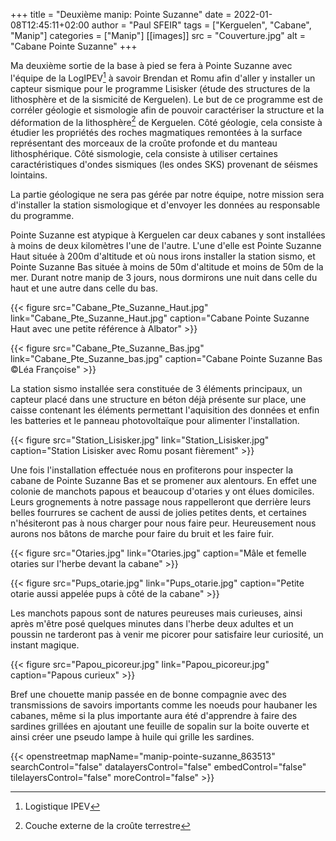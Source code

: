 +++
title = "Deuxième manip: Pointe Suzanne"
date = 2022-01-08T12:45:11+02:00
author = "Paul SFEIR"
tags = ["Kerguelen", "Cabane", "Manip"]
categories = ["Manip"]
[[images]]
  src = "Couverture.jpg"
  alt = "Cabane Pointe Suzanne"
+++

Ma deuxième sortie de la base à pied se fera à Pointe Suzanne avec l'équipe de la LogIPEV[^1] à savoir Brendan et Romu afin d'aller y installer un capteur sismique pour le programme Lisisker (étude des structures de la lithosphère et de la sismicité de Kerguelen).
Le but de ce programme est de corréler géologie et sismologie afin de pouvoir caractériser la structure et la déformation de la lithosphère[^2] de Kerguelen.
Côté géologie, cela consiste à étudier les propriétés des roches magmatiques remontées à la surface représentant des morceaux de la croûte profonde et du manteau lithosphérique.
Côté sismologie, cela consiste à utiliser certaines caractéristiques d'ondes sismiques (les ondes SKS) provenant de séismes lointains.

La partie géologique ne sera pas gérée par notre équipe, notre mission sera d'installer la station sismologique et d'envoyer les données au responsable du programme.


Pointe Suzanne est atypique à Kerguelen car deux cabanes y sont installées à moins de deux kilomètres l'une de l'autre. L'une d'elle est Pointe Suzanne Haut située à 200m d'altitude et où nous irons installer la station sismo, et Pointe Suzanne Bas située à moins de 50m d'altitude et moins de 50m de la mer. Durant notre manip de 3 jours, nous dormirons une nuit dans celle du haut et une autre dans celle du bas.

{{< figure src="Cabane_Pte_Suzanne_Haut.jpg" link="Cabane_Pte_Suzanne_Haut.jpg" caption="Cabane Pointe Suzanne Haut avec une petite référence à Albator" >}}

{{< figure src="Cabane_Pte_Suzanne_Bas.jpg" link="Cabane_Pte_Suzanne_bas.jpg" caption="Cabane Pointe Suzanne Bas ©Léa Françoise" >}}

La station sismo installée sera constituée de 3 éléments principaux, un capteur placé dans une structure en béton déjà présente sur place, une caisse contenant les éléments permettant l'aquisition des données et enfin les batteries et le panneau photovoltaïque pour alimenter l'installation.

{{< figure src="Station_Lisisker.jpg" link="Station_Lisisker.jpg" caption="Station Lisisker avec Romu posant fièrement" >}}

Une fois l'installation effectuée nous en profiterons pour inspecter la cabane de Pointe Suzanne Bas et se promener aux alentours. En effet une colonie de manchots papous et beaucoup d'otaries y ont élues domiciles. Leurs grognements à notre passage nous rappelleront que derrière leurs belles fourrures se cachent de aussi de jolies petites dents, et certaines n'hésiteront pas à nous charger pour nous faire peur. Heureusement nous aurons nos bâtons de marche pour faire du bruit et les faire fuir.

{{< figure src="Otaries.jpg" link="Otaries.jpg" caption="Mâle et femelle otaries sur l'herbe devant la cabane" >}}

{{< figure src="Pups_otarie.jpg" link="Pups_otarie.jpg" caption="Petite otarie aussi appelée pups à côté de la cabane" >}}

Les manchots papous sont de natures peureuses mais curieuses, ainsi après m'être posé quelques minutes dans l'herbe deux adultes et un poussin ne tarderont pas à venir me picorer pour satisfaire leur curiosité, un instant magique.

{{< figure src="Papou_picoreur.jpg" link="Papou_picoreur.jpg" caption="Papous curieux" >}}

Bref une chouette manip passée en de bonne compagnie avec des transmissions de savoirs importants comme les noeuds pour haubaner les cabanes, même si la plus importante aura été d'apprendre à faire des sardines grillées en ajoutant une feuille de sopalin sur la boite ouverte et ainsi créer une pseudo lampe à huile qui grille les sardines.

{{< openstreetmap mapName="manip-pointe-suzanne_863513" searchControl="false" datalayersControl="false" embedControl="false" tilelayersControl="false" moreControl="false" >}}

[^1]: Logistique IPEV
[^2]: Couche externe de la croûte terrestre
